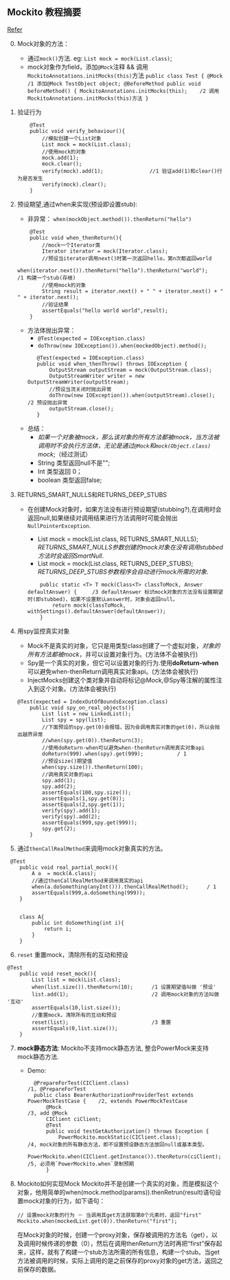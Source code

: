## Mockito 教程摘要
[Refer](https://www.cnblogs.com/Ming8006/p/6297333.html)

0. Mock对象的方法：
    + 通过`mock()`方法. eg: `List mock = mock(List.class)`;
    + mock对象作为field，添加`@Mock`注释 && 调用`MockitoAnnotations.initMocks(this)`方法
            ```
                public class Test {
                    @Mock                                      /1 添加@Mock
                    TestObject object;
                    @BeforeMethod
                    public void beforeMethod() {
                        MockitoAnnotations.initMocks(this);    /2 调用MockitoAnnotations.initMocks(this)方法
                    }
            ```
1. 验证行为
	```
	    @Test
	    public void verify_behaviour(){
	        //模拟创建一个List对象
	        List mock = mock(List.class);
	        //使用mock的对象
	        mock.add(1);
	        mock.clear();
	        verify(mock).add(1);               //1 验证add(1)和clear()行为是否发生
	        verify(mock).clear();
	    }
	```

2. 预设期望,通过when来实现(预设即设置stub):
	+ 非异常： `when(mockObject.method()).thenReturn("hello")`
	```
	    @Test
	    public void when_thenReturn(){
	        //mock一个Iterator类
	        Iterator iterator = mock(Iterator.class);
	        //预设当iterator调用next()时第一次返回hello，第n次都返回world
	        when(iterator.next()).thenReturn("hello").thenReturn("world");        /1 构建一个stub(存根)
	        //使用mock的对象
	        String result = iterator.next() + " " + iterator.next() + " " + iterator.next();
	        //验证结果
	        assertEquals("hello world world",result);
	    }
	 ```
	 + 方法体抛出异常：  
	 	- `@Test(expected = IOException.class) `
	 	- `doThrow(new IOException()).when(mockedObject).method(); `
		 ```
		    @Test(expected = IOException.class)
		    public void when_thenThrow() throws IOException {
		        OutputStream outputStream = mock(OutputStream.class);
		        OutputStreamWriter writer = new OutputStreamWriter(outputStream);
		        //预设当流关闭时抛出异常
		        doThrow(new IOException()).when(outputStream).close();              /2 预设抛出异常
		        outputStream.close();
		    }
		```
	  + 总结：
	  	- *如果一个对象被mock，那么该对象的所有方法都被mock，当方法被调用时不会执行方法体，无论是通过`@Mock`和`mock(Object.class)` mock*;（经过测试）
	  	- String 类型返回null不是"";
	  	- Int 类型返回 0；
	  	- boolean 类型返回false;

3. RETURNS_SMART_NULLS和RETURNS_DEEP_STUBS
	+ 在创建Mock对象时，如果方法没有进行预设期望(stubbing?),在调用时会返回null,如果继续对调用结果进行方法调用时可能会抛出`NullPointerException`.
		-  List mock = mock(List.class, RETURNS_SMART_NULLS); *RETURNS_SMART_NULLS参数创建的mock对象在没有调用stubbed方法时会返回SmartNull*.
		-  List mock = mock(List.class, RETURNS_DEEP_STUBS); *RETURNS_DEEP_STUBS参数程序会自动进行mock所需的对象*.
	   
	    ```
	        public static <T> T mock(Class<T> classToMock, Answer defaultAnswer) {     /3 defaultAnswer 标识mock对象的方法没有设置期望时(即stubbed)，如果不设置默认answer时，对象会返回null。
		        return mock(classToMock, withSettings().defaultAnswer(defaultAnswer));
		    }
	    ```

4. 用spy监控真实对象
	+ Mock不是真实的对象，它只是用类型class创建了一个虚拟对象，*对象的所有方法都被mock*，并可以设置对象行为。(方法体不会被执行)
	+ Spy是一个真实的对象，但它可以设置对象的行为.使用**doReturn-when**可以避免when-thenReturn调用真实对象api。(方法体会被执行)
	+ InjectMocks创建这个类对象并自动将标记@Mock,@Spy等注解的属性注入到这个对象。(方法体会被执行)
	```
	@Test(expected = IndexOutOfBoundsException.class)
	    public void spy_on_real_objects(){
	        List list = new LinkedList();
	        List spy = spy(list);
	        //下面预设的spy.get(0)会报错，因为会调用真实对象的get(0)，所以会抛出越界异常
	        //when(spy.get(0)).thenReturn(3);
	        //使用doReturn-when可以避免when-thenReturn调用真实对象api
	        doReturn(999).when(spy).get(999);           / 1
	        //预设size()期望值
	        when(spy.size()).thenReturn(100);
	        //调用真实对象的api
	        spy.add(1);
	        spy.add(2);
	        assertEquals(100,spy.size());
	        assertEquals(1,spy.get(0));
	        assertEquals(2,spy.get(1));
	        verify(spy).add(1);
	        verify(spy).add(2);
	        assertEquals(999,spy.get(999));
	        spy.get(2);
	    }
	 ```

5. 通过`thenCallRealMethod`来调用mock对象真实的方法。
```
 @Test
    public void real_partial_mock(){
        A a  = mock(A.class);
        //通过thenCallRealMethod来调用真实的api
        when(a.doSomething(anyInt())).thenCallRealMethod();      / 1
        assertEquals(999,a.doSomething(999));
    }


    class A{
        public int doSomething(int i){
            return i;
        }
    }
```

6. `reset` 重置mock，清除所有的互动和预设
```
@Test
    public void reset_mock(){
        List list = mock(List.class);          
        when(list.size()).thenReturn(10);      /1 设置期望值叫做 '预设'
        list.add(1);                           /2 调用mock对象的方法叫做 '互动'
        assertEquals(10,list.size());
        //重置mock，清除所有的互动和预设
        reset(list);                           /3 重置
        assertEquals(0,list.size());
    }
```

7. **mock静态方法**: Mockito不支持mock静态方法, 整合PowerMock来支持mock静态方法.
    + Demo:
        ```
          @PrepareForTest(CIClient.class)                                             /1, @PrepareForTest
          public class BearerAuthorizationProviderTest extends PowerMockTestCase {    /2, extends PowerMockTestCase
              @Mock                                                                   /3, add @Mock
              CIClient ciClient;
              @Test
              public void testGetAuthorization() throws Exception {
                  PowerMockito.mockStatic(CIClient.class);                /4, mock对象的所有静态方法，即不设置预设静态方法放回null或基本类型。
                  PowerMockito.when(CIClient.getInstance()).thenReturn(ciClient); /5, 必须用`PowerMockito.when`录制预期
              }
        ```
      
8. Mockito如何实现Mock
	Mockito并不是创建一个真实的对象，而是模拟这个对象，他用简单的when(mock.method(params)).thenRetrun(result)语句设置mock对象的行为，如下语句：
	```
	// 设置mock对象的行为 － 当调用其get方法获取第0个元素时，返回"first"
	Mockito.when(mockedList.get(0)).thenReturn("first");
	```
	在Mock对象的时候，创建一个proxy对象，保存被调用的方法名（get），以及调用时候传递的参数（0），然后在调用thenReturn方法时再把“first”保存起来，这样，就有了构建一个stub方法所需的所有信息，构建一个stub。当get方法被调用的时候，实际上调用的是之前保存的proxy对象的get方法，返回之前保存的数据。